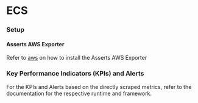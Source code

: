 # ECS

### Setup

#### **Asserts AWS Exporter**

Refer to [aws](../../../integrations/data-source/aws/ "mention") on how to install the Asserts AWS Exporter

### Key Performance Indicators (KPIs) and Alerts

For the KPIs and Alerts based on the directly scraped metrics, refer to the documentation for the respective runtime and framework.
